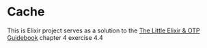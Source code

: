 # Cache

This is Elixir project serves as a solution to the [The Little Elixir & OTP Guidebook](https://www.amazon.com/Little-Elixir-OTP-Guidebook/dp/1633430111) chapter 4 exercise 4.4
